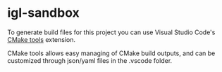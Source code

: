 # igl-sandbox
To generate build files for this project you can use Visual Studio Code's [CMake tools](https://marketplace.visualstudio.com/items?itemName=ms-vscode.cmake-tools) extension.

CMake tools allows easy managing of CMake build outputs, and can be customized through json/yaml files in the .vscode folder.
